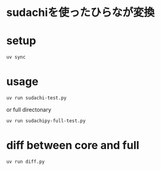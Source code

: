 # sudachiを使ったひらなが変換

# setup
```bash
uv sync
```

# usage
```bash
uv run sudachi-test.py
```

or full directonary
```bash
uv run sudachipy-full-test.py
```

# diff between core and full
```bash
uv run diff.py
```